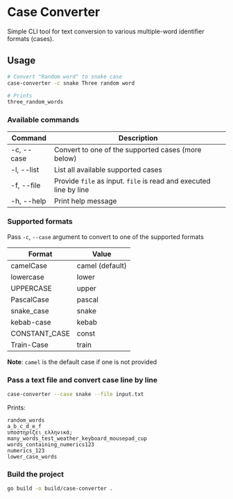 # Case Converter

Simple CLI tool for text conversion to various multiple-word identifier formats (cases).

## Usage

```sh
# Convert "Random word" to snake case
case-converter -c snake Three random word

# Prints
three_random_words

```

### Available commands


| Command    | Description     |
| -----------|-----------------|
| -c, --case | Convert to one of the supported cases (more below) |
| -l, --list | List all available supported cases |
| -f, --file | Provide `file` as input. `file` is read and executed line by line |
| -h, --help | Print help message |

### Supported formats

Pass `-c`, `--case` argument to convert to one of the supported formats

| Format        | Value           |
| --------------|-----------------|
| camelCase     | camel (default) |
| lowercase     | lower           |
| UPPERCASE     | upper           |
| PascalCase    | pascal          |
| snake_case    | snake	          |
| kebab-case    | kebab	          |
| CONSTANT_CASE | const	          |
| Train-Case    | train	          |

**Note**: `camel` is the default case if one is not provided

### Pass a text file and convert case line by line

```sh
case-converter --case snake --file input.txt
```

Prints:

```
random_words
a_b_c_d_e_f
υποστηρίζει_ελληνικά;
many_words_test_weather_keyboard_mousepad_cup
words_containing_numerics123
numerics_123
lower_case_words
```

### Build the project

```sh
go build -o build/case-converter .
```
